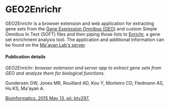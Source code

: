 # GEO2Enrichr

GEO2Enrichr is a browser extension and web application for extracting gene sets from the [Gene Expression Omnibus (GEO)](http://www.ncbi.nlm.nih.gov/geo/) and custom Simple Omnibus In Text (SOFT) files and then piping those lists to [Enrichr](http://amp.pharm.mssm.edu/Enrichr/), a gene set enrichment analysis tool. The application and additional information can be found on the [Ma'ayan Lab's server](http://amp.pharm.mssm.edu/g2e/).

#### Publication details

*GEO2Enrichr: browser extension and server app to extract gene sets from GEO and analyze them for biological functions.*

Gundersen GW, Jones MR, Rouillard AD, Kou Y, Monteiro CD, Fledmann AS, Hu KS, Ma'ayan A.

[Bioinformatics. 2015 May 13. pii: btv297.](http://www.ncbi.nlm.nih.gov/pubmed/25971742)
